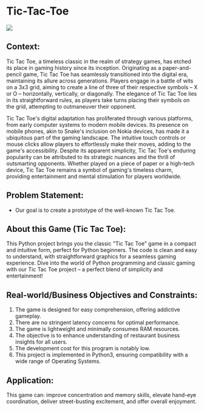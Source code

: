 # Tic-Tac-Toe

![](https://i.imgur.com/d3mUt7q.png)

## Context:

Tic Tac Toe, a timeless classic in the realm of strategy games, has etched its place in gaming history since its inception. Originating as a paper-and-pencil game, Tic Tac Toe has seamlessly transitioned into the digital era, maintaining its allure across generations. Players engage in a battle of wits on a 3x3 grid, aiming to create a line of three of their respective symbols – X or O – horizontally, vertically, or diagonally. The elegance of Tic Tac Toe lies in its straightforward rules, as players take turns placing their symbols on the grid, attempting to outmaneuver their opponent.

Tic Tac Toe's digital adaptation has proliferated through various platforms, from early computer systems to modern mobile devices. Its presence on mobile phones, akin to Snake's inclusion on Nokia devices, has made it a ubiquitous part of the gaming landscape. The intuitive touch controls or mouse clicks allow players to effortlessly make their moves, adding to the game's accessibility. Despite its apparent simplicity, Tic Tac Toe's enduring popularity can be attributed to its strategic nuances and the thrill of outsmarting opponents. Whether played on a piece of paper or a high-tech device, Tic Tac Toe remains a symbol of gaming's timeless charm, providing entertainment and mental stimulation for players worldwide.

## Problem Statement:

 - Our goal is to create a prototype of the well-known Tic Tac Toe.

## About this Game (Tic Tac Toe):

This Python project brings you the classic "Tic Tac Toe" game in a compact and intuitive form, perfect for Python beginners. The code is clean and easy to understand, with straightforward graphics for a seamless gaming experience. Dive into the world of Python programming and classic gaming with our Tic Tac Toe project – a perfect blend of simplicity and entertainment!

## Real-world/Business Objectives and Constraints:

1. The game is designed for easy comprehension, offering addictive gameplay.
2. There are no stringent latency concerns for optimal performance.
3. The game is lightweight and minimally consumes RAM resources.
4. The objective is to enhance understanding of restaurant business insights for all users.
5. The development cost for this program is notably low.
6. This project is implemented in Python3, ensuring compatibility with a wide range of Operating Systems.

## Application:

This game can: improve concentration and memory skills, elevate hand-eye coordination, deliver street-busting excitement, and offer overall enjoyment.
